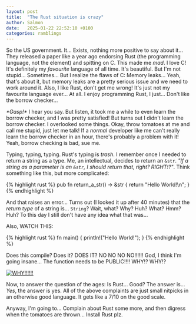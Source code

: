 ```yaml
---
layout: post
title:  "The Rust situation is crazy"
author: Salmon
date:   2025-01-22 22:52:10 +0100
categories: ramblings
---
```


So the US government. It... Exists, nothing more positive to say about it...
They released a paper like a year ago endorsing Rust (the programming language,
not the element) and spitting on C. This made me *mad*. I love C! It's definitely
my *favourite* language of all time. It's beautiful. But I'm not stupid... Sometimes...
But I realize the flaws of C: Memory leaks... Yeah, that's about it, but memory
leaks are a pretty serious issue and we need to work around it. Also, I like Rust,
don't get me wrong! It's just not my favourite language ever... At all. I enjoy
programming Rust, I just... Don't like the borrow checker...

*\*Gasp!\** I hear you say. But listen, it took me a while to even learn the borrow
checker, and I was pretty satisfied! But turns out I didn't learn the borrow checker.
I overlooked some things. Okay, throw tomatoes at me and call me stupid, just let me
talk! If a *normal* developer like me can't really learn the borrow checker in an hour,
there's probably a problem with it! Yeah, borrow checking is bad, sue me.

Typing, typing, typing. Rust's typing is *trash*. I remember once I needed to return
a string as a type. Me, an intellectual, decides to return an ``&str``. *"If a string
as a parameter is an ``&str``, I should return that, right? RIGHT!?"*. Think something
like this, but more complicated:

{% highlight rust %}
pub fn return_a_str() -> &str {
    return "Hello World!\n";
}
{% endhighlight %}

And that raises an error... Turns out (I looked it up after 40 minutes) that the
*return type* of a string is... ``String``? Wait, what? Why? Huh? What? Hmm? Huh?
To this day I still don't have any idea what that was...

Also, WATCH THIS:

{% highlight rust %}
fn main() {
    println!("Hello World!");
}
{% endhighlight %}

Does this compile? Does it? DOES IT? NO NO NO NO!!!!!! God, I think I'm going
insane... The function needs to be PUBLIC!!!! WHY!? WHY!?

[![WHY!!!!!!](https://i.imgflip.com/2mpd5x.jpg)](https://i.imgflip.com/2mpd5x.jpg)

Now, to answer the question of the ages: Is Rust... Good? The answer is... *Yes*,
the answer is yes. All of the above complaints are just small nitpicks in an
otherwise good language. It gets like a 7/10 on the good scale.

Anyway, I'm going to... Complain about Rust some more, and then digress when the
tomatoes are thrown... Install Rust plz.
